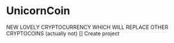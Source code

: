 # UnicornCoin
NEW LOVELY CRYPTOCURRENCY WHICH WILL REPLACE OTHER CRYPTOCOINS (actually not)
[] Create project
